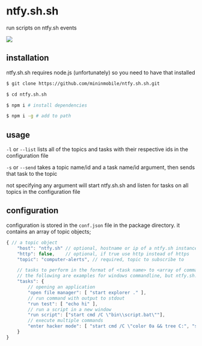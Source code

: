 # ntfy.sh.sh
run scripts on ntfy.sh events

![](https://github.com/mininmobile/ntfy.sh.sh/blob/master/docs/demo.gif?raw=true)

## installation
ntfy.sh.sh requires node.js (unfortunately) so you need to have that installed

```sh
$ git clone https://github.com/mininmobile/ntfy.sh.sh.git

$ cd ntfy.sh.sh

$ npm i # install dependencies

$ npm i -g # add to path
```

## usage
`-l` or `--list` lists all of the topics and tasks with their respective ids in the configuration file

`-s` or `--send` takes a topic name/id and a task name/id argument, then sends that task to the topic

not specifying any argument will start ntfy.sh.sh and listen for tasks on all topics in the configuration file

## configuration
configuration is stored in the `conf.json` file in the package directory. it contains an array of topic objects;

```js
{ // a topic object
	"host": "ntfy.sh" // optional, hostname or ip of a ntfy.sh instance
	"http": false,    // optional, if true use http instead of https
	"topic": "computer-alerts", // required, topic to subscribe to

	// tasks to perform in the format of <task name> to <array of commands>
	// the following are examples for windows commandline, but ntfy.sh.sh runs anywhere node.js does
	"tasks": {
		// opening an application
		"open file manager": [ "start explorer ." ],
		// run command with output to stdout
		"run test": [ "echo hi" ],
		// run a script in a new window
		"run script": ["start cmd /C \"bin\\script.bat\""],
		// execute multiple commands
		"enter hacker mode": [ "start cmd /C \"color 0a && tree C:", "start cmd /C \"color 0a && tree C:" ],
	}
}
```

